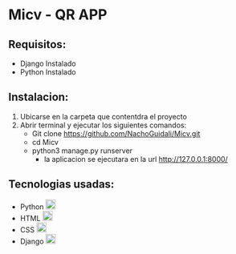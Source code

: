 # Micv - QR APP

## Requisitos:
 - Django Instalado
 - Python Instalado

## Instalacion: 
 1. Ubicarse en la carpeta que contentdra el proyecto
 2. Abrir terminal y ejecutar los siguientes comandos:
    - Git clone https://github.com/NachoGuidali/Micv.git
    - cd Micv
    - python3 manage.py runserver
      * la aplicacion se ejecutara en la url http://127.0.0.1:8000/

## Tecnologias usadas:
 - Python <img src="https://cdn.icon-icons.com/icons2/2699/PNG/512/python_vertical_logo_icon_168039.png" alt="" width= "20" height= "20">
 - HTML <img src="https://cdn-icons-png.flaticon.com/512/919/919827.png" alt="" width= "20" height= "20">
 - CSS <img src="https://cdn-icons-png.flaticon.com/512/5968/5968242.png" alt="" width= "20" height= "20">
 - Django <img src="https://icon-library.com/images/django-icon/django-icon-0.jpg" alt="" width= "20" height= "20">


